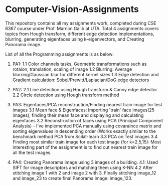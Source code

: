 # Computer-Vision-Assignments
This repository contains all my  assignments work, completed during CSE 6367 course under Prof. Marnim Galib at UTA. Total 4 assignments covers topics from Hough transform, different edge detection implementations, blurring, generating eigenfaces using k-eigenvectors, and Creating Panorama image.

List of all the Programming assignments is as below:

1. PA1:
   1.1 Color channels tasks, Geometric transformations such as rotaion, translation, scaling of image
   1.2 Blurring: Average blurring/Gaussian blur for different kernel sizes
   1.3 Edge detection and Gradient calculation: Sobel/Prewitt/Laplacian/DoG edge detectors

2. PA2:
   2.1 Line detection using Hough transform & Canny edge detector
   2.2 Circle detection using Hough transform method

3. PA3: Eigenfaces/PCA reconstruction/Finding nearest train image for test images
   3.1 Mean face & Eigenfaces: Importing 'train' face images(25 images), finding their mean face and displaying and calculating eigenfaces
   3.2 Reconstruction of faces using PCA (Principal Component Analysis) - I've implemented PCA manually using covaraince matrix and sorting eigenvalues in descending order (Works exactly similar to the benchmark method PCA from Scikit-learn
   3.3 PCA on Test images
   3.4 Finding most similar train image for each test image (for k=2,5,15): Most interesting part of the assignment is to find out nearest train image for all the test images.

4. PA4: Creating Panorama image using 3 images of a building.
   4.1: Used SIFT for image descriptors and matching them using K-NN
   4.2 After stitching image 1 with 2 and image 2 with 3. Finally stitching image_12 and image_23 to create final Panorama image: image_123.
   
   
